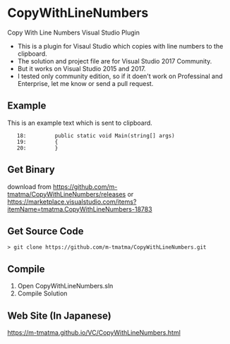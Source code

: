 # CopyWithLineNumbers
Copy With Line Numbers Visual Studio Plugin

* This is a plugin for Visaul Studio which copies with line numbers to the clipboard.
* The solution and project file are for Visual Studio 2017 Community.
* But it works on Visual Studio 2015 and 2017.
* I tested only community edition, so if it doen't work on Professinal and Enterprise, let me know or send a pull request.

## Example

This is an example text which is sent to clipboard.

	   18:         public static void Main(string[] args)
	   19:         {
	   20:         }

## Get Binary

download from https://github.com/m-tmatma/CopyWithLineNumbers/releases or
https://marketplace.visualstudio.com/items?itemName=tmatma.CopyWithLineNumbers-18783

## Get Source Code

	> git clone https://github.com/m-tmatma/CopyWithLineNumbers.git

## Compile

1. Open CopyWithLineNumbers.sln
2. Compile Solution

## Web Site (In Japanese)

https://m-tmatma.github.io/VC/CopyWithLineNumbers.html
